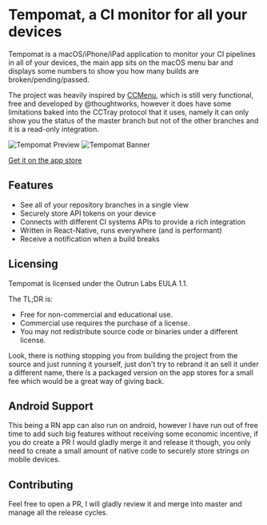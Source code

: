 # Tempomat, a CI monitor for all your devices

Tempomat is a macOS/iPhone/iPad application to monitor your CI pipelines in all of your devices, the main app sits on the macOS menu bar and displays some numbers to show you how many builds are broken/pending/passed.

The project was heavily inspired by [CCMenu](http://ccmenu.org), which is still very functional, free and developed by @thoughtworks, however it does have some limitations baked into the CCTray protocol that it uses, namely it can only show you the status of the master branch but not of the other branches and it is a read-only integration.

![Tempomat Preview](https://github.com/ospfranco/tempomat/blob/master/assets/Banner2.jpg?raw=true)
![Tempomat Banner](https://github.com/ospfranco/tempomat/blob/master/assets/Banner1.jpg?raw=true)

[Get it on the app store](https://apps.apple.com/de/app/tempomat-ci-status-monitor/id1509296762?l=en)

## Features
- See all of your repository branches in a single view
- Securely store API tokens on your device
- Connects with different CI systems APIs to provide a rich integration
- Written in React-Native, runs everywhere (and is performant)
- Receive a notification when a build breaks

## Licensing
Tempomat is licensed under the Outrun Labs EULA 1.1.

The TL;DR is:

- Free for non-commercial and educational use.
- Commercial use requires the purchase of a license.
- You may not redistribute source code or binaries under a different license.

Look, there is nothing stopping you from building the project from the source and just running it yourself, just don't try to rebrand it an sell it under a different name, there is a packaged version on the app stores for a small fee which would be a great way of giving back.

## Android Support
This being a RN app can also run on android, however I have run out of free time to add such big features without receiving some economic incentive, if you do create a PR I would gladly merge it and release it though, you only need to create a small amount of native code to securely store strings on mobile devices.

## Contributing
Feel free to open a PR, I will gladly review it and merge into master and manage all the release cycles.

